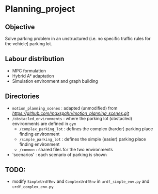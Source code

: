 # Planning_project

## Objective

Solve parking problem in an unstructured (i.e. no specific traffic rules for the vehicle) parking lot.

## Labour distribution

- MPC formulation
- Hybrid A* adaptation
- Simulation environment and graph building

## Directories
- `motion_planning_scenes`    : adapted (unmodified) from *https://github.com/maxspahn/motion_planning_scenes.git*
- `/obstacled_environments`   : where the parking lot (obstacled) environments are defined in `gym`
  - `/complex_parking_lot`    : defines the complex (harder) parking place finding environment
  - `/simple_parking_lot`     : defines the simple (easier) parking place finding environment
  - `/common`                 : shared files for the two environments
- 'scenarios'                 : each scenario of parking is shown

## TODO:
- modify `SimpleUrdfEnv` and `ComplexUrdfEnv` in `urdf_simple_env.py` and `urdf_complex_env.py`

